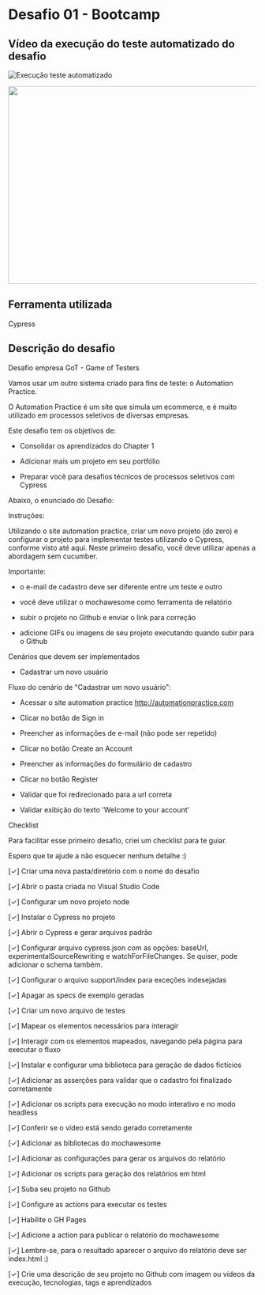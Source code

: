 # Desafio 01 - Bootcamp 

## Vídeo da execução do teste automatizado do desafio

![Execução teste automatizado](https://media.giphy.com/media/3YX8X4NRU93ZP2VTJW/giphy.gif)

<img src="https://media.giphy.com/media/3YX8X4NRU93ZP2VTJW/giphy.gif" width="600" height="400"/>



## Ferramenta utilizada
Cypress

## Descrição do desafio

Desafio empresa GoT - Game of Testers

Vamos usar um outro sistema criado para fins de teste: o Automation Practice.

O Automation Practice é um site que simula um ecommerce, e é muito utilizado em processos seletivos de diversas empresas.

Este desafio tem os objetivos de:

- Consolidar os aprendizados do Chapter 1

- Adicionar mais um projeto em seu portfólio

- Preparar você para desafios técnicos de processos seletivos com Cypress

Abaixo, o enunciado do Desafio:

Instruções:

Utilizando o site automation practice, criar um novo projeto (do zero) e configurar o projeto para implementar testes utilizando o Cypress, conforme visto até aqui. Neste primeiro desafio, você deve utilizar apenas a abordagem sem cucumber. 

Importante:

- o e-mail de cadastro deve ser diferente entre um teste e outro

- você deve utilizar o mochawesome como ferramenta de relatório

- subir o projeto no Github e enviar o link para correção

- adicione GIFs ou imagens de seu projeto executando quando subir para o Github

Cenários que devem ser implementados

- Cadastrar um novo usuário

Fluxo do cenário de "Cadastrar um novo usuário":

- Acessar o site automation practice http://automationpractice.com

- Clicar no botão de Sign in

- Preencher as informações de e-mail (não pode ser repetido)

- Clicar no botão Create an Account

- Preencher as informações do formulário de cadastro

- Clicar no botão Register

- Validar que foi redirecionado para a url correta

- Validar exibição do texto 'Welcome to your account'



Checklist

Para facilitar esse primeiro desafio, criei um checklist para te guiar. 

Espero que te ajude a não esquecer nenhum detalhe :)



[✓] Criar uma nova pasta/diretório com o nome do desafio

[✓] Abrir o pasta criada no Visual Studio Code

[✓] Configurar um novo projeto node

[✓] Instalar o Cypress no projeto

[✓] Abrir o Cypress e gerar arquivos padrão

[✓] Configurar arquivo cypress.json com as opções: baseUrl, experimentalSourceRewriting e watchForFileChanges. Se quiser, pode adicionar o schema também.

[✓] Configurar o arquivo support/index para exceções indesejadas

[✓] Apagar as specs de exemplo geradas

[✓] Criar um novo arquivo de testes

[✓] Mapear os elementos necessários para interagir

[✓] Interagir com os elementos mapeados, navegando pela página para executar o fluxo

[✓] Instalar e configurar uma biblioteca para geração de dados fictícios

[✓] Adicionar as asserções para validar que o cadastro foi finalizado corretamente

[✓] Adicionar os scripts para execução no modo interativo e no modo headless

[✓] Conferir se o vídeo está sendo gerado corretamente

[✓] Adicionar as bibliotecas do mochawesome

[✓] Adicionar as configurações para gerar os arquivos do relatório

[✓] Adicionar os scripts para geração dos relatórios em html

[✓] Suba seu projeto no Github

[✓] Configure as actions para executar os testes

[✓] Habilite o GH Pages

[✓] Adicione a action para publicar o relatório do mochawesome

[✓] Lembre-se, para o resultado aparecer o arquivo do relatório deve ser index.html :)

[✓] Crie uma descrição de seu projeto no Github com imagem ou vídeos da execução, tecnologias, tags e aprendizados
